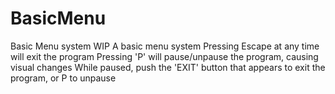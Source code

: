 # BasicMenu
Basic Menu system WIP
A basic menu system
Pressing Escape at any time will exit the program
Pressing 'P' will pause/unpause the program, causing visual changes
While paused, push the 'EXIT' button that appears to exit the program, or P to unpause
